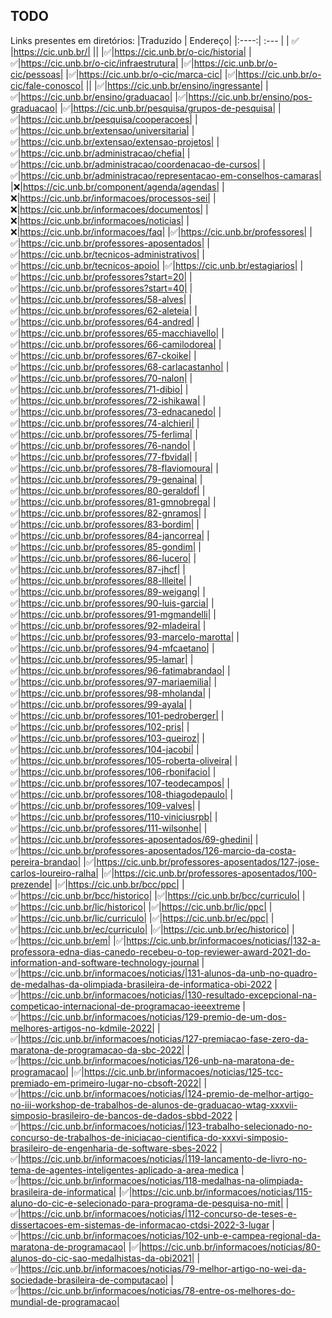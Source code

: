## TODO

Links presentes em diretórios:
|Traduzido | Endereço|
|:----:| :--- |
| ✅ |https://cic.unb.br/|
||
|✅|https://cic.unb.br/o-cic/historia|
|✅|https://cic.unb.br/o-cic/infraestrutura|
|✅|https://cic.unb.br/o-cic/pessoas|
|✅|https://cic.unb.br/o-cic/marca-cic|
|✅|https://cic.unb.br/o-cic/fale-conosco|
||
|✅|https://cic.unb.br/ensino/ingressante|
|✅|https://cic.unb.br/ensino/graduacao|
|✅|https://cic.unb.br/ensino/pos-graduacao|
|✅|https://cic.unb.br/pesquisa/grupos-de-pesquisa|
|✅|https://cic.unb.br/pesquisa/cooperacoes|
|✅|https://cic.unb.br/extensao/universitaria|
|✅|https://cic.unb.br/extensao/extensao-projetos|
|✅|https://cic.unb.br/administracao/chefia|
|✅|https://cic.unb.br/administracao/coordenacao-de-cursos|
|✅|https://cic.unb.br/administracao/representacao-em-conselhos-camaras|
|❌|https://cic.unb.br/component/agenda/agendas|
|❌|https://cic.unb.br/informacoes/processos-sei|
|❌|https://cic.unb.br/informacoes/documentos|
|❌|https://cic.unb.br/informacoes/noticias|
|❌|https://cic.unb.br/informacoes/faq|
|✅|https://cic.unb.br/professores|
|✅|https://cic.unb.br/professores-aposentados|
|✅|https://cic.unb.br/tecnicos-administrativos|
|✅|https://cic.unb.br/tecnicos-apoio|
|✅|https://cic.unb.br/estagiarios|
|✅|https://cic.unb.br/professores?start=20|
|✅|https://cic.unb.br/professores?start=40|
|✅|https://cic.unb.br/professores/58-alves|
|✅|https://cic.unb.br/professores/62-aleteia|
|✅|https://cic.unb.br/professores/64-andred|
|✅|https://cic.unb.br/professores/65-macchiavello|
|✅|https://cic.unb.br/professores/66-camilodorea|
|✅|https://cic.unb.br/professores/67-ckoike|
|✅|https://cic.unb.br/professores/68-carlacastanho|
|✅|https://cic.unb.br/professores/70-nalon|
|✅|https://cic.unb.br/professores/71-dibio|
|✅|https://cic.unb.br/professores/72-ishikawa|
|✅|https://cic.unb.br/professores/73-ednacanedo|
|✅|https://cic.unb.br/professores/74-alchieri|
|✅|https://cic.unb.br/professores/75-ferlima|
|✅|https://cic.unb.br/professores/76-nando|
|✅|https://cic.unb.br/professores/77-fbvidal|
|✅|https://cic.unb.br/professores/78-flaviomoura|
|✅|https://cic.unb.br/professores/79-genaina|
|✅|https://cic.unb.br/professores/80-geraldof|
|✅|https://cic.unb.br/professores/81-gmnobrega|
|✅|https://cic.unb.br/professores/82-gnramos|
|✅|https://cic.unb.br/professores/83-bordim|
|✅|https://cic.unb.br/professores/84-jancorrea|
|✅|https://cic.unb.br/professores/85-gondim|
|✅|https://cic.unb.br/professores/86-lucero|
|✅|https://cic.unb.br/professores/87-jhcf|
|✅|https://cic.unb.br/professores/88-llleite|
|✅|https://cic.unb.br/professores/89-weigang|
|✅|https://cic.unb.br/professores/90-luis-garcia|
|✅|https://cic.unb.br/professores/91-mgmandelli|
|✅|https://cic.unb.br/professores/92-mladeira|
|✅|https://cic.unb.br/professores/93-marcelo-marotta|
|✅|https://cic.unb.br/professores/94-mfcaetano|
|✅|https://cic.unb.br/professores/95-lamar|
|✅|https://cic.unb.br/professores/96-fatimabrandao|
|✅|https://cic.unb.br/professores/97-mariaemilia|
|✅|https://cic.unb.br/professores/98-mholanda|
|✅|https://cic.unb.br/professores/99-ayala|
|✅|https://cic.unb.br/professores/101-pedroberger|
|✅|https://cic.unb.br/professores/102-pris|
|✅|https://cic.unb.br/professores/103-queiroz|
|✅|https://cic.unb.br/professores/104-jacobi|
|✅|https://cic.unb.br/professores/105-roberta-oliveira|
|✅|https://cic.unb.br/professores/106-rbonifacio|
|✅|https://cic.unb.br/professores/107-teodecampos|
|✅|https://cic.unb.br/professores/108-thiagodepaulo|
|✅|https://cic.unb.br/professores/109-valves|
|✅|https://cic.unb.br/professores/110-viniciusrpb|
|✅|https://cic.unb.br/professores/111-wilsonhe|
|✅|https://cic.unb.br/professores-aposentados/69-ghedini|
|✅|https://cic.unb.br/professores-aposentados/126-marcio-da-costa-pereira-brandao|
|✅|https://cic.unb.br/professores-aposentados/127-jose-carlos-loureiro-ralha|
|✅|https://cic.unb.br/professores-aposentados/100-prezende|
|✅|https://cic.unb.br/bcc/ppc|
|✅|https://cic.unb.br/bcc/historico|
|✅|https://cic.unb.br/bcc/curriculo|
|✅|https://cic.unb.br/lic/historico|
|✅|https://cic.unb.br/lic/ppc|
|✅|https://cic.unb.br/lic/curriculo|
|✅|https://cic.unb.br/ec/ppc|
|✅|https://cic.unb.br/ec/curriculo|
|✅|https://cic.unb.br/ec/historico|
|✅|https://cic.unb.br/em|
|✅|https://cic.unb.br/informacoes/noticias/|132-a-professora-edna-dias-canedo-recebeu-o-top-reviewer-award-2021-do-information-and-software-technology-journal
|✅|https://cic.unb.br/informacoes/noticias/|131-alunos-da-unb-no-quadro-de-medalhas-da-olimpiada-brasileira-de-informatica-obi-2022
|✅|https://cic.unb.br/informacoes/noticias/|130-resultado-excepcional-na-competicao-internacional-de-programacao-ieeextreme
|✅|https://cic.unb.br/informacoes/noticias/129-premio-de-um-dos-melhores-artigos-no-kdmile-2022|
|✅|https://cic.unb.br/informacoes/noticias/127-premiacao-fase-zero-da-maratona-de-programacao-da-sbc-2022|
|✅|https://cic.unb.br/informacoes/noticias/126-unb-na-maratona-de-programacao|
|✅|https://cic.unb.br/informacoes/noticias/125-tcc-premiado-em-primeiro-lugar-no-cbsoft-2022|
|✅|https://cic.unb.br/informacoes/noticias/|124-premio-de-melhor-artigo-no-iii-workshop-de-trabalhos-de-alunos-de-graduacao-wtag-xxxvii-simposio-brasileiro-de-bancos-de-dados-sbbd-2022
|✅|https://cic.unb.br/informacoes/noticias/|123-trabalho-selecionado-no-concurso-de-trabalhos-de-iniciacao-cientifica-do-xxxvi-simposio-brasileiro-de-engenharia-de-software-sbes-2022
|✅|https://cic.unb.br/informacoes/noticias/|119-lancamento-de-livro-no-tema-de-agentes-inteligentes-aplicado-a-area-medica
|✅|https://cic.unb.br/informacoes/noticias/118-medalhas-na-olimpiada-brasileira-de-informatica|
|✅|https://cic.unb.br/informacoes/noticias/115-aluno-do-cic-e-selecionado-para-programa-de-pesquisa-no-mit|
|✅|https://cic.unb.br/informacoes/noticias/|112-concurso-de-teses-e-dissertacoes-em-sistemas-de-informacao-ctdsi-2022-3-lugar
|✅|https://cic.unb.br/informacoes/noticias/102-unb-e-campea-regional-da-maratona-de-programacao|
|✅|https://cic.unb.br/informacoes/noticias/80-alunos-do-cic-sao-medalhistas-da-obi2021|
|✅|https://cic.unb.br/informacoes/noticias/79-melhor-artigo-no-wei-da-sociedade-brasileira-de-computacao|
|✅|https://cic.unb.br/informacoes/noticias/78-entre-os-melhores-do-mundial-de-programacao|


